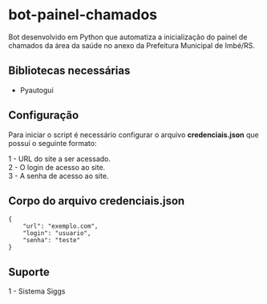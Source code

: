 # bot-painel-chamados
Bot desenvolvido em Python que automatiza a inicialização do painel de chamados da área da saúde no anexo da Prefeitura Municipal de Imbé/RS.

## Bibliotecas necessárias
* Pyautogui
  
## Configuração
Para iniciar o script é necessário configurar o arquivo **credenciais.json** que possuí o seguinte formato:

1 - URL do site a ser acessado.</br>
2 - O login de acesso ao site.</br>
3 - A senha de acesso ao site.</br>

## Corpo do arquivo credenciais.json
    {
        "url": "exemplo.com",
        "login": "usuario",
        "senha": "teste"
    }

## Suporte

1 - Sistema Siggs
